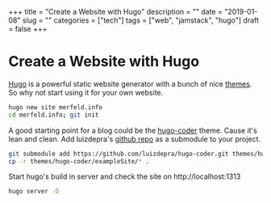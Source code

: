 +++
title = "Create a Website with Hugo"
description = ""
date = "2019-01-08"
slug = "" 
categories = ["tech"]
tags = ["web", "jamstack", "hugo"]
draft = false
+++

# Create a Website with Hugo

[Hugo](https://gohugo.io) is a powerful static website generator with a bunch of nice [themes](https://themes.gohugo.io/). So why not start using it for your own website.

``` bash
hugo new site merfeld.info
cd merfeld.info; git init
```

A good starting point for a blog could be the [hugo-coder](https://themes.gohugo.io/hugo-coder/) theme.
Cause it's lean and clean.
Add luizdepra's [github repo](https://github.com/luizdepra/hugo-coder.git) as a submodule to your project.

``` bash
git submodule add https://github.com/luizdepra/hugo-coder.git themes/hugo-coder
cp -r themes/hugo-coder/exampleSite/* .
```

Start hugo's build in server and check the site on http://localhost:1313

``` bash
hugo server -D
```